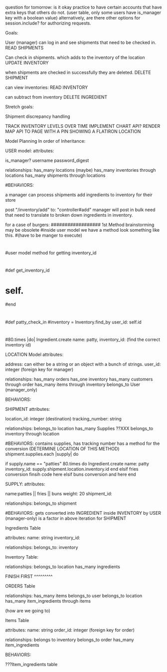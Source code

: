 question for tomorrow: is it okay practice to have certain accounts that have extra keys that others do not. (user table, only some users have is_manager key with a boolean value)
alternatively, are there other options for session.include? for authorizing requests.




Goals:

User (manager) can log in and see shipments that need to be checked in. READ SHIPMENTS


Can check in shipments. which adds to the inventory of the location UPDATE INVENTORY

when shipments are checked in successfully they are deleted. DELETE SHIPMENT

can view inventories: READ INVENTORY
<!-- location.inventory.ingredients -->

can subtract from inventory DELETE INGREDIENT


Stretch goals:

Shipment discrepancy handling

TRACK INVENTORY LEVELS OVER TIME IMPLEMENT CHART API?
RENDER MAP API TO PAGE WITH A PIN SHOWING A FLATIRON LOCATION








Model Planning In order of Inheritance: 

USER model:
attributes: 

is_manager?
username
password_digest

relationships:
has_many locations (maybe)
has_many inventories through locations
has_many shipments through locations

#BEHAVIORS:

a manager can process shipments add ingredients to inventory for their store

post "/inventory/add" to: "controller#add"
manager will post in bulk need that need to translate to broken down ingredients in inventory. 

for a case of burgers:
################## 1st Method brainstorming may be obsolete
#inside user model we have a method look something like this.
#(have to be manger to execute)
#
#user model method for getting inventory_id
#
#def get_inventory_id
#    self.
#end
#
#def patty_check_in 
#inventory = Inventory.find_by user_id: self.id
#
#80.times |do| Ingredient.create name: patty, inventory_id: (find the correct inventory id) 


LOCATION Model
attributes:

address: can either be a string or an object with a bunch of strings.
user_id: integer (foreign key for manager)


relationships: 
has_many orders
has_one inventory
has_many customers through order
has_many items through inventory
belongs_to User (manager_only)

BEHAVIORS:


SHIPMENT
attributes:

location_id: integer (destination)
tracking_number: string

relationships:
belongs_to location
has_many Supplies
??XXX belongs_to inventory through location

#BEHAVIORS:
contains supplies, has tracking number 
has a method for the conversion (DETERMINE LOCATION OF THIS METHOD)
shipment.supplies.each |supply| do

if supply.name == "patties"
    80.times do
    Ingredient.create name: patty inventory_id: supply.shipment.location.inventory.id
    end
elsif fries conversion
    finsih code here
elsif buns conversion
    and here
end



SUPPLY:
attributes:

name:patties || fries || buns
weight: 20
shipment_id:

relationships:
belongs_to shipment

#BEHAVIORS:
gets converted into INGREDIENT inside INVENTORY by USER (manager-only)
is a factor in above iteration for SHIPMENT


Ingredients Table

attributes:
 name: string
 inventory_id:

relationships:
belongs_to: inventory 

Inventory Table: 

relationships:
belongs_to location
has_many ingredients






FINISH FIRST ^^^^^^^^^












ORDERS Table

relationships:
has_many items
belongs_to user
belongs_to location
has_many item_ingredients through items

(how are we going to)

Items Table

attributes:
name: string
order_id: integer (foreign key for order)



relationships:
belongs to inventory
belongs_to order
has_many item_ingredients

BEHAVIORS:

???Item_ingredients table
